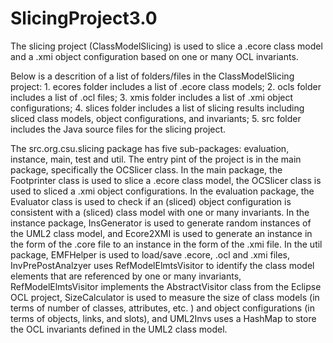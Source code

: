 SlicingProject3.0
=================


The slicing project (ClassModelSlicing) is used to slice a .ecore class model and a .xmi object configuration based on one or many OCL invariants. 

Below is a descrition of a list of folders/files in the ClassModelSlicing project: 1. ecores folder includes a list of .ecore class models; 2. ocls folder includes a list of .ocl files; 3. xmis folder includes a list of .xmi object configurations; 4. slices folder includes a list of slicing results including sliced class models, object configurations, and invariants; 5. src folder includes the Java source files for the slicing project.

The src.org.csu.slicing package has five sub-packages: evaluation, instance, main, test and util. The entry pint of the project is in the main package, specifically the OCSlicer class. In the main package, the Footprinter class is used to slice a .ecore class model, the OCSlicer class is used to sliced a .xmi object configurations. In the evaluation package, the Evaluator class is used to check if an (sliced) object configuration is consistent with a (sliced) class model with one or many invariants. In the instance package, InsGenerator is used to generate random instances of the UML2 class model, and Ecore2XMI is used to generate an instance in the form of the .core file to an instance in the form of the .xmi file. In the util package, EMFHelper is used to load/save .ecore, .ocl and .xmi files, InvPrePostAnalzyer uses RefModelElmtsVisitor to identify the class model elements that are referenced by one or many invariants, RefModelElmtsVisitor implements the AbstractVisitor class from the Eclipse OCL project, SizeCalculator is used to measure the size of class models (in terms of number of classes, attributes, etc. ) and object configurations (in terms of objects, links, and slots), and UML2Invs uses a HashMap to store the OCL invariants defined in the UML2 class model.
